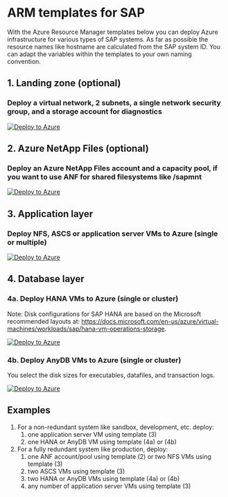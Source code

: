 # ARM templates for SAP
With the Azure Resource Manager templates below you can deploy Azure infrastructure for various types of SAP systems. As far as possible the resource names like hostname are calculated from the SAP system ID. You can adapt the variables within the templates to your own naming convention.

## 1. Landing zone (optional)
### Deploy a virtual network, 2 subnets, a single network security group, and a storage account for diagnostics
[![Deploy to Azure](https://azuredeploy.net/deploybutton.png)](https://portal.azure.com/#create/Microsoft.Template/uri/https%3A%2F%2Fraw.githubusercontent.com%2Fdohughes-msft%2Fsap%2Fmaster%2Farm%2Fnetwork%2Fvnet_nsg.json)

## 2. Azure NetApp Files (optional)
### Deploy an Azure NetApp Files account and a capacity pool, if you want to use ANF for shared filesystems like /sapmnt
[![Deploy to Azure](https://azuredeploy.net/deploybutton.png)](https://portal.azure.com/#create/Microsoft.Template/uri/https%3A%2F%2Fraw.githubusercontent.com%2Fdohughes-msft%2Fsap%2Fmaster%2Farm%2Fanf%2Fanf.json)

## 3. Application layer
### Deploy NFS, ASCS or application server VMs to Azure (single or multiple)
[![Deploy to Azure](https://azuredeploy.net/deploybutton.png)](https://portal.azure.com/#create/Microsoft.Template/uri/https%3A%2F%2Fraw.githubusercontent.com%2Fdohughes-msft%2Fsap%2Fmaster%2Farm%2Fvm%2Fvm_app_multi_singleline.json)

## 4. Database layer
### 4a. Deploy HANA VMs to Azure (single or cluster)
Note: Disk configurations for SAP HANA are based on the Microsoft recommended layouts at:
https://docs.microsoft.com/en-us/azure/virtual-machines/workloads/sap/hana-vm-operations-storage.

[![Deploy to Azure](https://azuredeploy.net/deploybutton.png)](https://portal.azure.com/#create/Microsoft.Template/uri/https%3A%2F%2Fraw.githubusercontent.com%2Fdohughes-msft%2Fsap%2Fmaster%2Farm%2Fvm%2Fvm_hana_multi.json)

### 4b. Deploy AnyDB VMs to Azure (single or cluster)
You select the disk sizes for executables, datafiles, and transaction logs.

[![Deploy to Azure](https://azuredeploy.net/deploybutton.png)](https://portal.azure.com/#create/Microsoft.Template/uri/https%3A%2F%2Fraw.githubusercontent.com%2Fdohughes-msft%2Fsap%2Fmaster%2Farm%2Fvm%2Fvm_anydb_multi.json)

## Examples
1. For a non-redundant system like sandbox, development, etc. deploy:
    1. one application server VM using template (3)
    2. one HANA or AnyDB VM using template (4a) or (4b)
2. For a fully redundant system like production, deploy:
    1. one ANF account/pool using template (2) or two NFS VMs using template (3)
    2. two ASCS VMs using template (3)
    3. two HANA or AnyDB VMs using template (4a) or (4b)
    4. any number of application server VMs using template (3)
